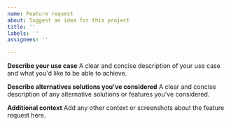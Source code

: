 ```yaml
---
name: Feature request
about: Suggest an idea for this project
title: ''
labels: ''
assignees: ''

---
```


**Describe your use case**
A clear and concise description of your use case and what you'd like to be able to achieve.

**Describe alternatives solutions you've considered**
A clear and concise description of any alternative solutions or features you've considered.

**Additional context**
Add any other context or screenshots about the feature request here.
